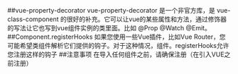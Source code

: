 ##vue-property-decorator
vue-property-decorator 是一个非官方库，是 vue-class-component 的很好的补充。它可以让vue的某些属性和方法，通过修饰器的写法让它也写到vue组件实例的类里面。比如 @Prop @Watch @Emit。
##Component.registerHooks
如果您使用一些Vue插件，比如Vue Router，您可能希望类组件解析它们提供的钩子。对于这种情况，组件。registerHooks允许您注册这样的钩子
##注意事项
在导入任何组件之前，请确保注册（在引入VUE之前注册）
